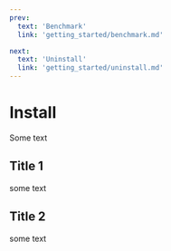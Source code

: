 ```yaml
---
prev:
  text: 'Benchmark'
  link: 'getting_started/benchmark.md'

next:
  text: 'Uninstall'
  link: 'getting_started/uninstall.md'
---
```


# Install

Some text

## Title 1

some text

## Title 2

some text
